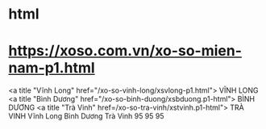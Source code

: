 # html
# https://xoso.com.vn/xo-so-mien-nam-p1.html
<a title "Vĩnh Long" href="/xo-so-vinh-long/xsvlong-p1.html">
   VĨNH LONG
       </a>
       </td>
       <td>
<a title "Bình Dương" href="/xo-so-binh-duong/xsbduong.p1-html">
   BÌNH DƯƠNG
       </a>
       </td>
       <td>
<a title "Trà Vinh" href=/xo-so-tra-vinh/xstvinh.p1-html">
   TRÀ VINH
       </a>
       </td>
       <td>
Vĩnh Long     Bình Dương     Trà Vinh
        95             95           95

